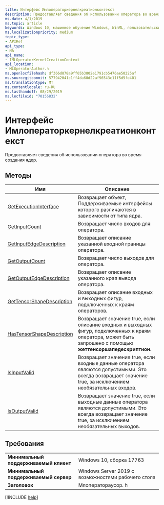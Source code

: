 ```yaml
---
title: Интерфейс Имлоператоркернелкреатионконтекст
description: Предоставляет сведения об использовании оператора во время создания ядер.
ms.date: 4/1/2019
ms.topic: article
keywords: Windows 10, машинное обучение Windows, WinML, пользовательские операторы, Имлоператоркернелкреатионконтекст
ms.localizationpriority: medium
topic_type:
- APIRef
api_type:
- NA
api_name:
- IMLOperatorKernelCreationContext
api_location:
- MLOperatorAuthor.h
ms.openlocfilehash: df366d878a9ff05b3802e1791cb5476ae50225af
ms.sourcegitcommit: 577942041c1ff4da60d22af96543c11f5d5fe401
ms.translationtype: MT
ms.contentlocale: ru-RU
ms.lasthandoff: 08/29/2019
ms.locfileid: "70156832"
---
```

# <a name="imloperatorkernelcreationcontext-interface"></a>Интерфейс Имлоператоркернелкреатионконтекст

Предоставляет сведения об использовании оператора во время создания ядер.

## <a name="methods"></a>Методы

| Имя | Описание |
|------|-------------|
| [GetExecutionInterface](IMLOperatorKernelCreationContext_GetExecutionInterface.md) | Возвращает объект, Поддерживаемые интерфейсы которого различаются в зависимости от типа ядра. |
| [GetInputCount](IMLOperatorKernelCreationContext_GetInputCount.md) | Возвращает число входов для оператора. |
| [GetInputEdgeDescription](IMLOperatorKernelCreationContext_GetInputEdgeDescription.md) | Возвращает описание указанной входной границы оператора. |
| [GetOutputCount](IMLOperatorKernelCreationContext_GetOutputCount.md) | Возвращает число выходов для оператора. |
| [GetOutputEdgeDescription](IMLOperatorKernelCreationContext_GetOutputEdgeDescription.md) | Возвращает описание указанного края вывода оператора. |
| [GetTensorShapeDescription](IMLOperatorKernelCreationContext_GetTensorShapeDescription.md) | Возвращает описание входных и выходных фигур, подключенных к краям операторов. |
| [HasTensorShapeDescription](IMLOperatorKernelCreationContext_HasTensorShapeDescription.md) | Возвращает значение true, если описание входных и выходных фигур, подключенных к краям оператора, может быть запрошено с помощью **жеттенсоршапедескриптион**. |
| [IsInputValid](IMLOperatorKernelCreationContext_IsInputValid.md) | Возвращает значение true, если входные данные оператора являются допустимыми. Это всегда возвращает значение true, за исключением необязательных входов. |
| [IsOutputValid](IMLOperatorKernelCreationContext_IsOutputValid.md) | Возвращает значение true, если выходные данные оператора являются допустимыми. Это всегда возвращает значение true, за исключением необязательных выходов. |

## <a name="requirements"></a>Требования

| | |
|-|-|
| **Минимальный поддерживаемый клиент** | Windows 10, сборка 17763 |
| **Минимальный поддерживаемый сервер** | Windows Server 2019 с возможностями рабочего стола |
| **Заголовок** | Млоператораусор. h |

[!INCLUDE [help](../../includes/get-help.md)]
